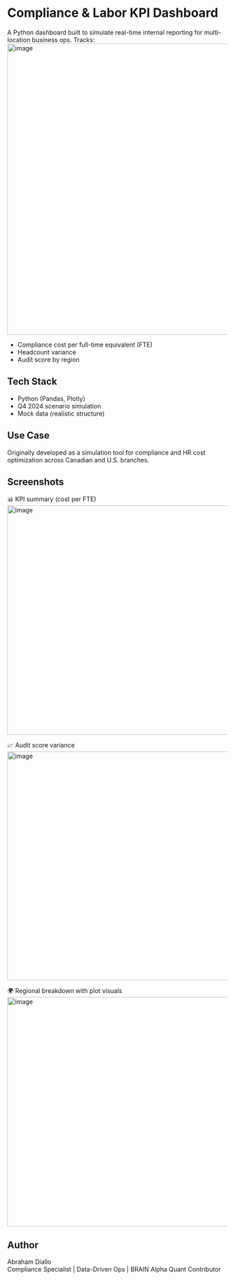 # Compliance & Labor KPI Dashboard

A Python dashboard built to simulate real-time internal reporting for multi-location business ops. Tracks:
<img width="664" alt="image" src="https://github.com/user-attachments/assets/797fbf3e-0d6f-4fc9-b662-e09231ba6f8a" />

- Compliance cost per full-time equivalent (FTE)
- Headcount variance
- Audit score by region

## Tech Stack
- Python (Pandas, Plotly)
- Q4 2024 scenario simulation
- Mock data (realistic structure)

## Use Case
Originally developed as a simulation tool for compliance and HR cost optimization across Canadian and U.S. branches.

## Screenshots
📊 KPI summary (cost per FTE)  
<img width="523" alt="image" src="https://github.com/user-attachments/assets/ea8a2c38-5da9-46d5-9935-6afcd140a664" />

📈 Audit score variance 
<img width="522" alt="image" src="https://github.com/user-attachments/assets/49ddefbf-ea7e-4485-8c7c-dd1583e8ce8f" />

🌍 Regional breakdown with plot visuals
<img width="523" alt="image" src="https://github.com/user-attachments/assets/1a4040c2-5c57-411a-b59b-ee5a270b00ed" />


## Author
Abraham Diallo  
Compliance Specialist | Data-Driven Ops | BRAIN Alpha Quant Contributor

